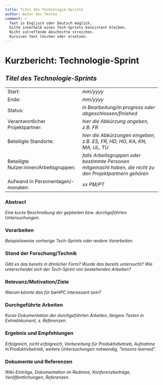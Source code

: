 ```yaml
---
title: Titel des Technologie-Sprints
author: Autor des Textes
comment: >
  Text in Englisch oder Deutsch möglich,
  bitte innerhalb eines Tech-Sprints konsistent bleiben.
  Nicht zutreffende Abschnitte streichen.
  Kursiven Text löschen oder ersetzen.
---
```


# Kurzbericht: Technologie-Sprint

## *Titel des Technologie-Sprints*

|||
| ------- | --------- |
| Start:  | *mm/yyyy* |
| Ende:   | *mm/yyyy* |
| Status: | *in Bearbeitung/in progress oder abgeschlossen/finished* |
| Verantwortlicher Projektpartner:        | *hier die Abkürzung angeben, z.B. FR* |
| Beteiligte Standorte:                   | *hier die Abkürzungen eingeben, z.B. ES, FR, HD, HO, KA, KN, MA, UL, TU* |
| Beteiligte Nutzer:innen/Arbeitsgruppen: | *falls Arbeitsgruppen oder bestimmte Personen mitgemacht haben, die nicht zu den Projektpartnern gehören* |
| Aufwand in Personentagen/-monaten:      | *xx PM/PT* |

### Abstract

*Eine kurze Beschreibung der geplanten bzw. durchgeführten Untersuchungen.*

### Vorarbeiten

*Beispielsweise vorherige Tech-Sprints oder andere Vorarbeiten.*

### Stand der Forschung/Technik

*Gibt es das bereits in ähnlicher Form? Wurde das bereits untersucht? Wie unterscheidet sich der Tech-Sprint von bestehenden Arbeiten?*

### Relevanz/Motivation/Ziele

*Warum könnte das für bwHPC interessant sein?*

### Durchgeführte Arbeiten

*Kurze Dokumentation der durchgeführten Arbeiten, längere Texten in Extradokument, s. Referenzen.*

### Ergebnis und Empfehlungen

*Erfolgreich, nicht erfolgreich, Vorbereitung für Produktivbetrieb, Aufnahme in Produktivbetrieb, weitere Untersuchungen notwendig, "lessons learned".*

### Dokumente und Referenzen

*Wiki-Einträge, Dokumentation im Redmine, Konferenzbeiträge, Veröffentlichungen, Referenzen.*
